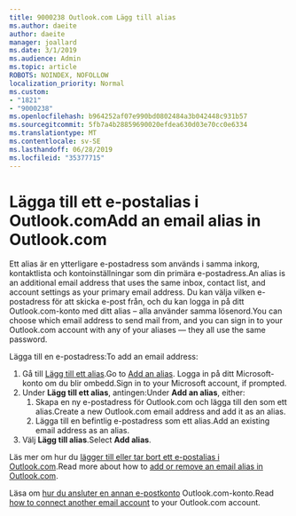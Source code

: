 ```yaml
---
title: 9000238 Outlook.com Lägg till alias
ms.author: daeite
author: daeite
manager: joallard
ms.date: 3/1/2019
ms.audience: Admin
ms.topic: article
ROBOTS: NOINDEX, NOFOLLOW
localization_priority: Normal
ms.custom:
- "1821"
- "9000238"
ms.openlocfilehash: b964252af07e990bd0802484a3b042448c931b57
ms.sourcegitcommit: 5fb7a4b28859690020efdea630d03e70cc0e6334
ms.translationtype: MT
ms.contentlocale: sv-SE
ms.lasthandoff: 06/28/2019
ms.locfileid: "35377715"
---
```

# <a name="add-an-email-alias-in-outlookcom"></a><span data-ttu-id="a83c7-102">Lägga till ett e-postalias i Outlook.com</span><span class="sxs-lookup"><span data-stu-id="a83c7-102">Add an email alias in Outlook.com</span></span>

<span data-ttu-id="a83c7-103">Ett alias är en ytterligare e-postadress som används i samma inkorg, kontaktlista och kontoinställningar som din primära e-postadress.</span><span class="sxs-lookup"><span data-stu-id="a83c7-103">An alias is an additional email address that uses the same inbox, contact list, and account settings as your primary email address.</span></span> <span data-ttu-id="a83c7-104">Du kan välja vilken e-postadress för att skicka e-post från, och du kan logga in på ditt Outlook.com-konto med ditt alias – alla använder samma lösenord.</span><span class="sxs-lookup"><span data-stu-id="a83c7-104">You can choose which email address to send mail from, and you can sign in to your Outlook.com account with any of your aliases — they all use the same password.</span></span>

<span data-ttu-id="a83c7-105">Lägga till en e-postadress:</span><span class="sxs-lookup"><span data-stu-id="a83c7-105">To add an email address:</span></span>

1. <span data-ttu-id="a83c7-106">Gå till [Lägg till ett alias](https://go.microsoft.com/fwlink/p/?linkid=864833).</span><span class="sxs-lookup"><span data-stu-id="a83c7-106">Go to [Add an alias](https://go.microsoft.com/fwlink/p/?linkid=864833).</span></span> <span data-ttu-id="a83c7-107">Logga in på ditt Microsoft-konto om du blir ombedd.</span><span class="sxs-lookup"><span data-stu-id="a83c7-107">Sign in to your Microsoft account, if prompted.</span></span>
2. <span data-ttu-id="a83c7-108">Under **Lägg till ett alias**, antingen:</span><span class="sxs-lookup"><span data-stu-id="a83c7-108">Under **Add an alias**, either:</span></span>
    1. <span data-ttu-id="a83c7-109">Skapa en ny e-postadress för Outlook.com och lägga till den som ett alias.</span><span class="sxs-lookup"><span data-stu-id="a83c7-109">Create a new Outlook.com email address and add it as an alias.</span></span>
    2. <span data-ttu-id="a83c7-110">Lägga till en befintlig e-postadress som ett alias.</span><span class="sxs-lookup"><span data-stu-id="a83c7-110">Add an existing email address as an alias.</span></span>
3. <span data-ttu-id="a83c7-111">Välj **Lägg till alias**.</span><span class="sxs-lookup"><span data-stu-id="a83c7-111">Select **Add alias**.</span></span>

<span data-ttu-id="a83c7-112">Läs mer om hur du [lägger till eller tar bort ett e-postalias i Outlook.com](https://support.office.com/article/459b1989-356d-40fa-a689-8f285b13f1f2).</span><span class="sxs-lookup"><span data-stu-id="a83c7-112">Read more about how to [add or remove an email alias in Outlook.com](https://support.office.com/article/459b1989-356d-40fa-a689-8f285b13f1f2).</span></span>  

<span data-ttu-id="a83c7-113">Läsa om [hur du ansluter en annan e-postkonto](https://support.office.com/article/c5224df4-5885-4e79-91ba-523aa743f0ba) Outlook.com-konto.</span><span class="sxs-lookup"><span data-stu-id="a83c7-113">Read [how to connect another email account](https://support.office.com/article/c5224df4-5885-4e79-91ba-523aa743f0ba) to your Outlook.com account.</span></span>